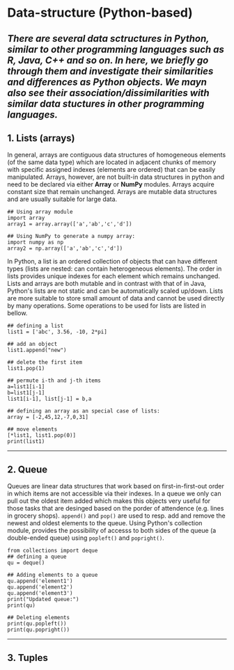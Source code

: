 # Data-structure (Python-based)

*There are several data sctructures in Python, similar to other programming languages such as R, Java, C++ and so on.  In here, we briefly go through them and investigate their similarities and differences as Python objects. We mayn also see their association/dissimilarities with similar data stuctures in other programming languages.*
-----
## 1. Lists (arrays)
In general, arrays are contiguous data structures of homogeneous elements (of the same data type) which are located in adjacent chunks of memory with specific assigned indexes (elements are ordered) that can be easily manipulated. Arrays, however, are not built-in data structures in python and need to be declared via either **Array** or **NumPy** modules. Arrays acquire constant size that remain unchanged. Arrays are mutable data structures and are usually suitable for large data.

```
## Using array module
import array
array1 = array.array(['a','ab','c','d'])

## Using NumPy to generate a numpy array:
import numpy as np
array2 = np.array(['a','ab','c','d'])
```
In Python, a list is an ordered collection of objects that can have different types (lists are nested: can contain heterogeneous elements). The order in lists provides unique indexes for each element which remains unchanged. Lists and arrays are both mutable and in contrast with that of in Java, Python's lists are not static and can be automatically scaled up/down. Lists are more suitable to store small amount of data and cannot be used directly by many operations. Some operations to be used for lists are listed in bellow. 

```
## defining a list
list1 = ['abc', 3.56, -10, 2*pi]

## add an object
list1.append("new")

## delete the first item
list1.pop(1)

## permute i-th and j-th items
a=list1[i-1]
b=list1[j-1]
list1[i-1], list[j-1] = b,a

## defining an array as an special case of lists:
array = [-2,45,12,-7,0,31]

## move elements
[*list1, list1.pop(0)]
print(list1)
```
-----
## 2. Queue
Queues are linear data structures that work based on first-in-first-out order in which items are not accessible via their indexes. In a queue we only can pull out the oldest item added which makes this objects very useful for those tasks that are desinged based on the porder of attendence (e.g. lines in grocery shops). ```append()``` and ```pop()``` are used to resp. add and remove the newest and oldest elements to the queue. Using Python's collection module, provides the possibility of accesss to both sides of the queue (a double-ended queue) using ```popleft()``` and ```popright()```.

```
from collections import deque
## defining a queue
qu = deque()
 
## Adding elements to a queue
qu.append('element1')
qu.append('element2')
qu.append('element3')
print("Updated queue:")
print(qu)

## Deleting elements 
print(qu.popleft())
print(qu.popright())
```

-----
## 3. Tuples 
